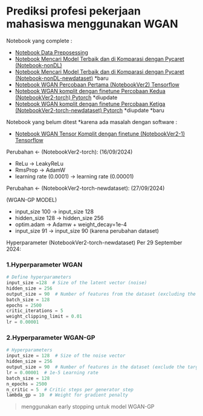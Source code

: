 # Prediksi profesi pekerjaan mahasiswa menggunakan WGAN


Notebook yang complete :

- [Notebook Data Preposessing](Notebook-Pre.ipynb)
- [Notebook Mencari Model Terbaik dan di Komparasi dengan Pycaret (Notebook-nonDL)](Notebook-nonDL.ipynb) 
- [Notebook Mencari Model Terbaik dan di Komparasi dengan Pycaret (Notebook-nonDL-newdataset)](Notebook-nonDL-newdataset.ipynb) *baru
- [Notebook WGAN Percobaan Pertama (NotebookVer2) Tensorflow](NotebookVer2.ipynb)
- [Notebook WGAN komplit dengan finetune Percobaan Kedua (NotebookVer2-torch) Pytorch](NotebookVer2-torch.ipynb) *diupdate
- [Notebook WGAN komplit dengan finetune Percobaan Ketiga (NotebookVer2-torch-newdataset) Pytorch](NotebookVer2-torch-newdataset.ipynb) *diupdate *baru

Notebook yang belum ditest *karena ada masalah dengan software :
- [Notebook WGAN Tensor Komplit dengan finetune (NotebookVer2-1) Tensorflow](NotebookVer2-1.ipynb)


Perubahan <- (NotebookVer2-torch): (16/09/2024)

- ReLu -> LeakyReLu
- RmsProp -> AdamW
- learning rate (0.0001) -> learning rate (0.00001)

Perubahan <- (NotebookVer2-torch-newdataset): (27/09/2024) 

(WGAN-GP MODEL)
- input_size 100 -> input_size 128
- hidden_size 128 -> hidden_size 256
- optim.adam -> Adamw + weight_decay=1e-4
- input_size 91 -> input_size 90 (karena perubahan dataset)

Hyperparameter (NotebookVer2-torch-newdataset) Per 29 September 2024:
### 1.Hyperparameter WGAN
```python
# Define hyperparameters
input_size =128  # Size of the latent vector (noise)
hidden_size = 256
output_size = 90  # Number of features from the dataset (excluding the target variable)
batch_size = 128
epochs = 2500
critic_iterations = 5
weight_clipping_limit = 0.01
lr = 0.00001
```



### 2.Hyperparameter WGAN-GP

```python
# Hyperparameters
input_size = 128  # Size of the noise vector
hidden_size = 256
output_size = 90  # Number of features in the dataset (exclude the target column)
lr = 0.00001  # 1e-5 Learning rate
batch_size = 128
n_epochs = 2500
n_critic = 5  # Critic steps per generator step
lambda_gp = 10  # Weight for gradient penalty
```
> menggunakan early stopping untuk model WGAN-GP
